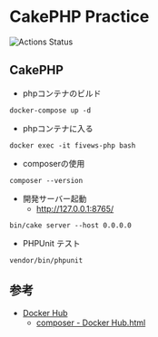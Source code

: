 # CakePHP Practice

![Actions Status](https://github.com/noranuko13/cakephp-practice/workflows/CI/badge.svg)

## CakePHP
- phpコンテナのビルド
```shell script
docker-compose up -d
```

- phpコンテナに入る
```shell script
docker exec -it fivews-php bash
```

- composerの使用
```shell script
composer --version
```

- 開発サーバー起動
  - http://127.0.0.1:8765/
```shell script
bin/cake server --host 0.0.0.0
```

- PHPUnit テスト
```shell script
vendor/bin/phpunit
```


## 参考
- [Docker Hub](https://hub.docker.com)
  - [composer - Docker Hub.html](https://hub.docker.com/_/composer)
